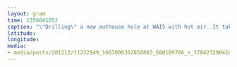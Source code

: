 ```yaml
---
layout: gram
time: 1356641052
caption: "\"Drilling\" a new outhouse hole at WAIS with hot air. It takes about 48 hours to go down 15 feet."
latitude: 
longitude: 
media:
- media/posts/201212/11232849_1607006362850883_680189786_n_17842329841000351.jpg
---
```

